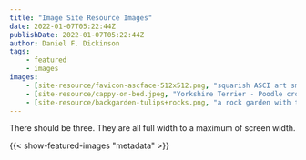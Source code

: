 ```yaml
---
title: "Image Site Resource Images"
date: 2022-01-07T05:22:44Z
publishDate: 2022-01-07T05:22:44Z
author: Daniel F. Dickinson
tags:
    - featured
    - images
images:
    - [site-resource/favicon-ascface-512x512.png, "squarish ASCI art smiley"]
    - [site-resource/cappy-on-bed.jpeg, "Yorkshire Terrier - Poodle cross (dog) on duvet on bed"]
    - [site-resource/backgarden-tulips+rocks.png, "a rock garden with tulips and rust coloured plants in bloom"]
---
```


There should be three. They are all full width to a maximum of screen width.

{{< show-featured-images "metadata" >}}
